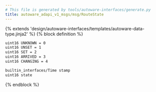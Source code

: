 ```yaml
---
# This file is generated by tools/autoware-interfaces/generate.py
title: autoware_adapi_v1_msgs/msg/RouteState
---
```


{% extends 'design/autoware-interfaces/templates/autoware-data-type.jinja2' %}
{% block definition %}

```txt
uint16 UNKNOWN = 0
uint16 UNSET = 1
uint16 SET = 2
uint16 ARRIVED = 3
uint16 CHANGING = 4

builtin_interfaces/Time stamp
uint16 state
```

{% endblock %}
